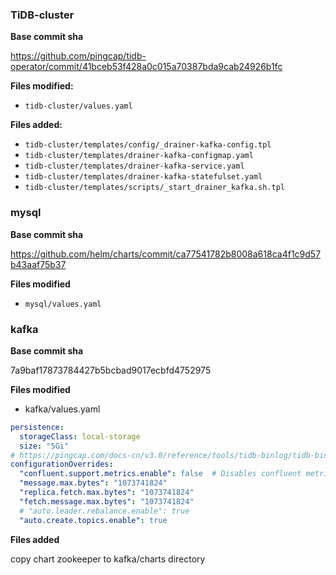 ### TiDB-cluster

**Base commit sha**

https://github.com/pingcap/tidb-operator/commit/41bceb53f428a0c015a70387bda9cab24926b1fc

**Files modified:**

- `tidb-cluster/values.yaml`

**Files added:**

- `tidb-cluster/templates/config/_drainer-kafka-config.tpl`
- `tidb-cluster/templates/drainer-kafka-configmap.yaml`
- `tidb-cluster/templates/drainer-kafka-service.yaml`
- `tidb-cluster/templates/drainer-kafka-statefulset.yaml`
- `tidb-cluster/templates/scripts/_start_drainer_kafka.sh.tpl`

### mysql

**Base commit sha**

https://github.com/helm/charts/commit/ca77541782b8008a618ca4f1c9d57b43aaf75b37

**Files modified**

- `mysql/values.yaml`

### kafka

**Base commit sha**

7a9baf17873784427b5bcbad9017ecbfd4752975

**Files modified**

- kafka/values.yaml

```yaml
persistence:
  storageClass: local-storage
  size: "5Gi"
# https://pingcap.com/docs-cn/v3.0/reference/tools/tidb-binlog/tidb-binlog-kafka/#kafka-%E9%85%8D%E7%BD%AE%E5%8F%82%E6%95%B0%E6%8E%A8%E8%8D%90
configurationOverrides:
  "confluent.support.metrics.enable": false  # Disables confluent metric submission
  "message.max.bytes": "1073741824"
  "replica.fetch.max.bytes": "1073741824"
  "fetch.message.max.bytes": "1073741824"
  # "auto.leader.rebalance.enable": true
  "auto.create.topics.enable": true
``` 

**Files added**

copy chart zookeeper to kafka/charts directory 


